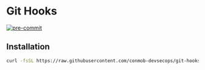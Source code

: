 # Git Hooks

[![pre-commit](https://img.shields.io/badge/pre--commit-enabled-brightgreen?logo=pre-commit)](https://github.com/pre-commit/pre-commit)

## Installation

```bash
curl -fsSL https://raw.githubusercontent.com/conmob-devsecops/git-hooks/refs/heads/main/install.sh?token=GHSAT0AAAAAADJHMQFWO4KSHKCDQF6DOOQI2FXB5CQ | sh
```

